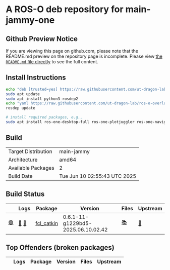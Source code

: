 # A ROS-O deb repository for main-jammy-one

## Github Preview Notice

If you are viewing this page on github.com, please note that the README.md preview on the repository page is incomplete.
Please view [the `README.md` file directly](https://github.com/ut-dragon-lab/ros-o-overlay/blob/main-jammy-one/README.md) to see the full content.

## Install Instructions

```bash
echo "deb [trusted=yes] https://raw.githubusercontent.com/ut-dragon-lab/ros-o-overlay/main-jammy-one/repository/ ./" | sudo tee /etc/apt/sources.list.d/ut-dragon-lab_ros-o-overlay-main-jammy-one.list
sudo apt update
sudo apt install python3-rosdep2
echo "yaml https://raw.githubusercontent.com/ut-dragon-lab/ros-o-overlay/main-jammy-one/repository/local.yaml debian" | sudo tee /etc/ros/rosdep/sources.list.d/1-ut-dragon-lab_ros-o-overlay-main-jammy-one.list
rosdep update

# install required packages, e.g.,
sudo apt install ros-one-desktop-full ros-one-plotjuggler ros-one-navigation [...]
```

## Build

|     |     |
| --- | --- |
| Target Distribution | main-jammy |
| Architecture | amd64 |
| Available Packages | 2 |
| Build Date | Tue Jun 10 02:55:43 UTC 2025 |

## Build Status

|   | Logs | Package | Version | Files | Upstream |
| - | ---- | ------- | ------- | ----- | -------- |
| <a id="[fcl_catkin](https://raw.githubusercontent.com/ut-dragon-lab/ros-o-overlay/main-jammy-one/repository/ros-one-fcl-catkin_0.6.1-11-g1229bd5-2025.06.10.02.42_amd64.deb)" href="#[fcl_catkin](https://raw.githubusercontent.com/ut-dragon-lab/ros-o-overlay/main-jammy-one/repository/ros-one-fcl-catkin_0.6.1-11-g1229bd5-2025.06.10.02.42_amd64.deb)">:green_circle:</a> | [:green_book:](https://raw.githubusercontent.com/ut-dragon-lab/ros-o-overlay/main-jammy-one/repository/fcl_catkin_0.6.1-11-g1229bd5-2025.06.10.02.42-bloom_generate.log) [:green_book:](https://raw.githubusercontent.com/ut-dragon-lab/ros-o-overlay/main-jammy-one/repository/ros-one-fcl-catkin_0.6.1-11-g1229bd5-2025.06.10.02.42_amd64-2025-06-10T02:42:15Z.build) | [fcl_catkin](https://raw.githubusercontent.com/ut-dragon-lab/ros-o-overlay/main-jammy-one/repository/ros-one-fcl-catkin_0.6.1-11-g1229bd5-2025.06.10.02.42_amd64.deb) | 0.6.1-11-g1229bd5-2025.06.10.02.42 | [:books:](https://raw.githubusercontent.com/ut-dragon-lab/ros-o-overlay/main-jammy-one/repository/ros-one-fcl-catkin_0.6.1-11-g1229bd5-2025.06.10.02.42_amd64.files) | [:link:](https://github.com/wxmerkt/fcl_catkin/tree/master) |

## Top Offenders (broken packages)

|   | Logs | Package | Version | Files | Upstream |
| - | ---- | ------- | ------- | ----- | -------- |
